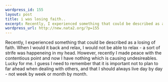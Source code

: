 ```yaml
--- 
wordpress_id: 155
layout: post
title: i was losing faith..
excerpt: Recently, I experienced something that could be described as a losing of faith. When I would it back and relax, I would not be able to relax - a sort of strife was happeneing in my head. However, recently I made peace with the contentious point and now I have nothing which is causing undesireables. Lucky for me. I guess I need to remember that it is important not to plan to far ahead when dealing...
wordpress_url: http://new.nata2.org/?p=155
---
```

Recently, I experienced something that could be described as a losing of faith. When I would it back and relax, I would not be able to relax - a sort of strife was happeneing in my head. However, recently I made peace with the contentious point and now I have nothing which is causing undesireables. Lucky for me. I guess I need to remember that it is important not to plan to far ahead when dealing with others, and that I should always live day by day - not week by week or month by month. 
